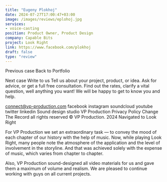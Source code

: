 ```yaml
---
title: "Eugeny Plokhoj"
date: 2024-07-27T17:00:47+03:00
image: /images/reviews/eplohoj.jpg
services:
- voice-casting
position: Product Owner, Product Design
company: Capable Bits
project: Look Right
link: https://www.facebook.com/plokhoj
draft: false
type: "review"
---
```



Previous case
Back to Portfolio

Next case
Write to us
Tell us about your project, product, or idea. Ask for advice, or get a full free consultation. Find out the rates, clarify a vital question, well anything you want! We will be happy to get to know you and help.

connect@vp-production.com
facebook
instagram
soundcloud
youtube
twitter
linkedin
Sound design studio VP Production
Privacy Policy
Change The Record
all rights reserved © VP Production. 2024
Navigated to Look Right

For VP Production we set an extraordinary task — to convey the mood of each chapter of our history with the help of music. Now, while playing Look Right, many people note the atmosphere of the application and the level of involvement in the storyline. And that was achieved solely with the expense of music, which varies from chapter to chapter.

<!--more-->

Also, VP Production sound-designed all video materials for us and gave them a maximum of volume and realism. We are pleased to continue working with guys on all current projects.